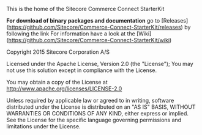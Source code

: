 This is the home of the Sitecore Commerce Connect StarterKit

**For download of binary packages and documentation** go to [Releases] (https://github.com/Sitecore/Commerce-Connect-StarterKit/releases)  by following the link
For information have a look at the [Wiki] (https://github.com/Sitecore/Commerce-Connect-StarterKit/wiki) 

Copyright 2015 Sitecore Corporation A/S

Licensed under the Apache License, Version 2.0 (the "License"); You may not use this solution except in compliance with the License.

You may obtain a copy of the License at http://www.apache.org/licenses/LICENSE-2.0

Unless required by applicable law or agreed to in writing, software distributed under the License is distributed on an "AS IS" BASIS, WITHOUT WARRANTIES OR CONDITIONS OF ANY KIND, either express or implied. See the License for the specific language governing permissions and limitations under the License.
